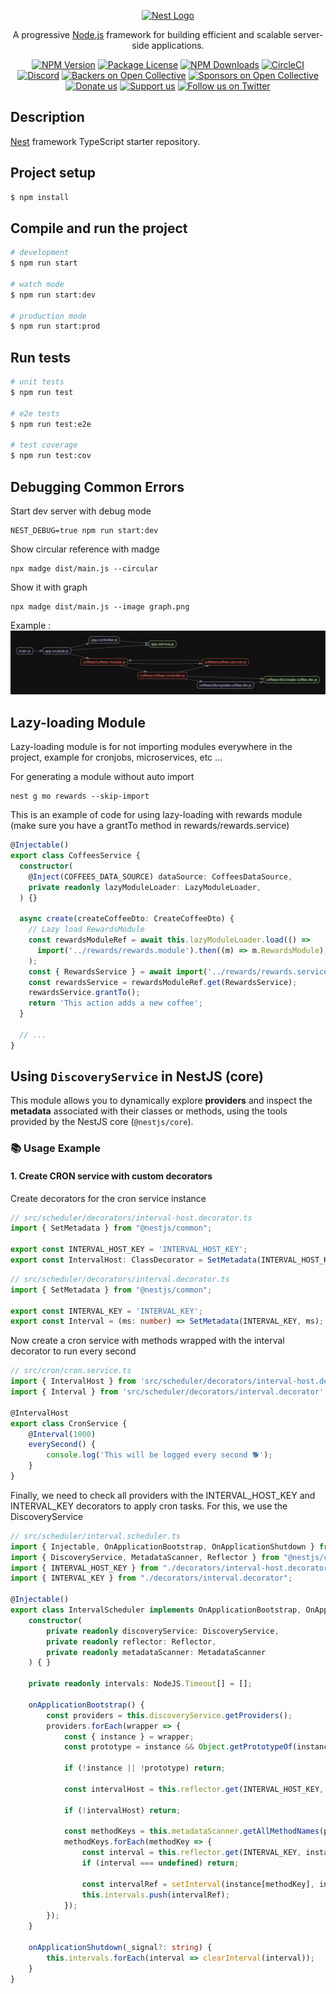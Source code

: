 <p align="center">
  <a href="http://nestjs.com/" target="blank"><img src="https://nestjs.com/img/logo-small.svg" width="120" alt="Nest Logo" /></a>
</p>

[circleci-image]: https://img.shields.io/circleci/build/github/nestjs/nest/master?token=abc123def456
[circleci-url]: https://circleci.com/gh/nestjs/nest

  <p align="center">A progressive <a href="http://nodejs.org" target="_blank">Node.js</a> framework for building efficient and scalable server-side applications.</p>
    <p align="center">
<a href="https://www.npmjs.com/~nestjscore" target="_blank"><img src="https://img.shields.io/npm/v/@nestjs/core.svg" alt="NPM Version" /></a>
<a href="https://www.npmjs.com/~nestjscore" target="_blank"><img src="https://img.shields.io/npm/l/@nestjs/core.svg" alt="Package License" /></a>
<a href="https://www.npmjs.com/~nestjscore" target="_blank"><img src="https://img.shields.io/npm/dm/@nestjs/common.svg" alt="NPM Downloads" /></a>
<a href="https://circleci.com/gh/nestjs/nest" target="_blank"><img src="https://img.shields.io/circleci/build/github/nestjs/nest/master" alt="CircleCI" /></a>
<a href="https://discord.gg/G7Qnnhy" target="_blank"><img src="https://img.shields.io/badge/discord-online-brightgreen.svg" alt="Discord"/></a>
<a href="https://opencollective.com/nest#backer" target="_blank"><img src="https://opencollective.com/nest/backers/badge.svg" alt="Backers on Open Collective" /></a>
<a href="https://opencollective.com/nest#sponsor" target="_blank"><img src="https://opencollective.com/nest/sponsors/badge.svg" alt="Sponsors on Open Collective" /></a>
  <a href="https://paypal.me/kamilmysliwiec" target="_blank"><img src="https://img.shields.io/badge/Donate-PayPal-ff3f59.svg" alt="Donate us"/></a>
    <a href="https://opencollective.com/nest#sponsor"  target="_blank"><img src="https://img.shields.io/badge/Support%20us-Open%20Collective-41B883.svg" alt="Support us"></a>
  <a href="https://twitter.com/nestframework" target="_blank"><img src="https://img.shields.io/twitter/follow/nestframework.svg?style=social&label=Follow" alt="Follow us on Twitter"></a>
</p>
  <!--[![Backers on Open Collective](https://opencollective.com/nest/backers/badge.svg)](https://opencollective.com/nest#backer)
  [![Sponsors on Open Collective](https://opencollective.com/nest/sponsors/badge.svg)](https://opencollective.com/nest#sponsor)-->

## Description

[Nest](https://github.com/nestjs/nest) framework TypeScript starter repository.

## Project setup

```bash
$ npm install
```

## Compile and run the project

```bash
# development
$ npm run start

# watch mode
$ npm run start:dev

# production mode
$ npm run start:prod
```

## Run tests

```bash
# unit tests
$ npm run test

# e2e tests
$ npm run test:e2e

# test coverage
$ npm run test:cov
```

## Debugging Common Errors

Start dev server with debug mode 
```shell
NEST_DEBUG=true npm run start:dev
```

Show circular reference with madge 
```shell
npx madge dist/main.js --circular
```

Show it with graph
```shell
npx madge dist/main.js --image graph.png
```
Example :
![Graph circular reference example](graph.png)

## Lazy-loading Module

Lazy-loading module is for not importing modules everywhere in the project, example for cronjobs, microservices, etc ...

For generating a module without auto import 
```shell
nest g mo rewards --skip-import
```

This is an example of code for using lazy-loading with rewards module (make sure you have a grantTo method in rewards/rewards.service)
```ts
@Injectable()
export class CoffeesService {
  constructor(
    @Inject(COFFEES_DATA_SOURCE) dataSource: CoffeesDataSource,
    private readonly lazyModuleLoader: LazyModuleLoader,
  ) {}

  async create(createCoffeeDto: CreateCoffeeDto) {
    // Lazy load RewardsModule
    const rewardsModuleRef = await this.lazyModuleLoader.load(() =>
      import('../rewards/rewards.module').then((m) => m.RewardsModule),
    );
    const { RewardsService } = await import('../rewards/rewards.service');
    const rewardsService = rewardsModuleRef.get(RewardsService);
    rewardsService.grantTo();
    return 'This action adds a new coffee';
  }
  
  // ...
}
```

## Using `DiscoveryService` in NestJS (core)

This module allows you to dynamically explore **providers** and inspect the **metadata** associated with their classes or methods, using the tools provided by the NestJS core (`@nestjs/core`).

### 📚 Usage Example

#### 1. Create CRON service with custom decorators

Create decorators for the cron service instance
```ts
// src/scheduler/decorators/interval-host.decorator.ts
import { SetMetadata } from "@nestjs/common";

export const INTERVAL_HOST_KEY = 'INTERVAL_HOST_KEY';
export const IntervalHost: ClassDecorator = SetMetadata(INTERVAL_HOST_KEY, true);
```

```ts
// src/scheduler/decorators/interval.decorator.ts
import { SetMetadata } from "@nestjs/common";

export const INTERVAL_KEY = 'INTERVAL_KEY';
export const Interval = (ms: number) => SetMetadata(INTERVAL_KEY, ms);
```

Now create a cron service with methods wrapped with the interval decorator to run every second
```ts
// src/cron/cron.service.ts
import { IntervalHost } from 'src/scheduler/decorators/interval-host.decorator';
import { Interval } from 'src/scheduler/decorators/interval.decorator';

@IntervalHost
export class CronService {
    @Interval(1000)
    everySecond() {
        console.log('This will be logged every second 🐕');
    }
}
```

Finally, we need to check all providers with the INTERVAL_HOST_KEY and INTERVAL_KEY decorators to apply cron tasks.
For this, we use the DiscoveryService 
```ts
// src/scheduler/interval.scheduler.ts
import { Injectable, OnApplicationBootstrap, OnApplicationShutdown } from "@nestjs/common";
import { DiscoveryService, MetadataScanner, Reflector } from "@nestjs/core";
import { INTERVAL_HOST_KEY } from "./decorators/interval-host.decorator";
import { INTERVAL_KEY } from "./decorators/interval.decorator";

@Injectable()
export class IntervalScheduler implements OnApplicationBootstrap, OnApplicationShutdown {
    constructor(
        private readonly discoveryService: DiscoveryService,
        private readonly reflector: Reflector,
        private readonly metadataScanner: MetadataScanner
    ) { }

    private readonly intervals: NodeJS.Timeout[] = [];

    onApplicationBootstrap() {
        const providers = this.discoveryService.getProviders();
        providers.forEach(wrapper => {
            const { instance } = wrapper;
            const prototype = instance && Object.getPrototypeOf(instance);

            if (!instance || !prototype) return;

            const intervalHost = this.reflector.get(INTERVAL_HOST_KEY, instance.constructor) ?? false;

            if (!intervalHost) return;

            const methodKeys = this.metadataScanner.getAllMethodNames(prototype);
            methodKeys.forEach(methodKey => {
                const interval = this.reflector.get(INTERVAL_KEY, instance[methodKey]);
                if (interval === undefined) return;

                const intervalRef = setInterval(instance[methodKey], interval);
                this.intervals.push(intervalRef);
            });
        });
    }

    onApplicationShutdown(_signal?: string) {
        this.intervals.forEach(interval => clearInterval(interval));
    }
}
```
